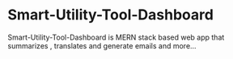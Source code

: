 # Smart-Utility-Tool-Dashboard
Smart-Utility-Tool-Dashboard is MERN stack based web app that summarizes , translates and generate emails and more...
